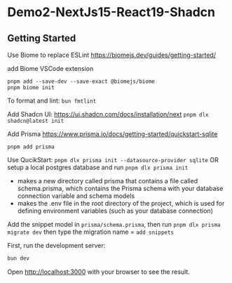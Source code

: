 # Demo2-NextJs15-React19-Shadcn

## Getting Started

Use Biome to replace ESLint
https://biomejs.dev/guides/getting-started/

add Biome VSCode extension
```
pnpm add --save-dev --save-exact @biomejs/biome
pnpm biome init
```

To format and lint: `bun fmtlint`

Add Shadcn UI: 
https://ui.shadcn.com/docs/installation/next
`pnpm dlx shadcn@latest init`

Add Prisma
https://www.prisma.io/docs/getting-started/quickstart-sqlite
```
pnpm add prisma
```

Use QucikStart: `pnpm dlx prisma init --datasource-provider sqlite`
OR setup a local postgres database and run `pnpm dlx prisma init`
- makes a new directory called prisma that contains a file called schema.prisma, which contains the Prisma schema with your database connection variable and schema models
- makes the .env file in the root directory of the project, which is used for defining environment variables (such as your database connection)

Add the snippet model in `prisma/schema.prisma`, then run `pnpm dlx prisma migrate dev`
then type the migration name = `add snippets`

First, run the development server:

```bash
bun dev
```

Open [http://localhost:3000](http://localhost:3000) with your browser to see the result.
